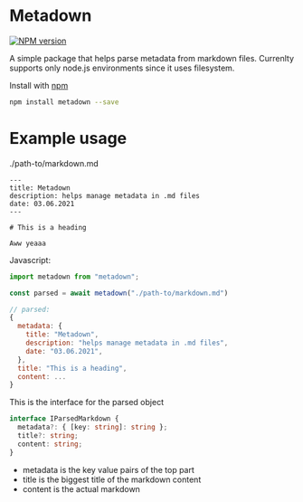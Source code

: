 Metadown
========
[![NPM version](https://badgen.net/npm/v/metadown)](https://www.npmjs.com/package/metadown)

A simple package that helps parse metadata from markdown files.
Currenlty supports only node.js environments since it uses filesystem.

Install with [npm](https://www.npmjs.com/)

```sh
npm install metadown --save
```

# Example usage

./path-to/markdown.md
```
---
title: Metadown
description: helps manage metadata in .md files
date: 03.06.2021
---

# This is a heading

Aww yeaaa

```

Javascript:
```javascript
import metadown from "metadown";

const parsed = await metadown("./path-to/markdown.md")

// parsed:
{
  metadata: {
    title: "Metadown",
    description: "helps manage metadata in .md files",
    date: "03.06.2021",
  },
  title: "This is a heading",
  content: ...
}
```

This is the interface for the parsed object
```typescript
interface IParsedMarkdown {
  metadata?: { [key: string]: string };
  title?: string;
  content: string;
}
```
- metadata is the key value pairs of the top part
- title is the biggest title of the markdown content
- content is the actual markdown
